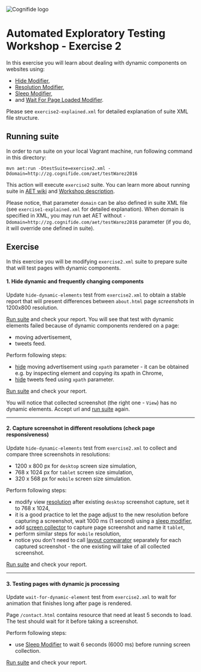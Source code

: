 ![Cognifide logo](http://cognifide.github.io/images/cognifide-logo.png)

# Automated Exploratory Testing Workshop - Exercise 2

In this exercise you will learn about dealing with dynamic components on websites using:

* [Hide Modifier](https://github.com/Cognifide/aet/wiki/HideModifier),
* [Resolution Modifier](https://github.com/Cognifide/aet/wiki/ResolutionModifier),
* [Sleep Modifier](https://github.com/Cognifide/aet/wiki/SleepModifier),
* and [Wait For Page Loaded Modifier](https://github.com/Cognifide/aet/wiki/WaitForPageLoadedModifier).

Please see `exercise2-explained.xml` for detailed explanation of suite XML file structure.

## Running suite
In order to run suite on your local Vagrant machine, run following command in this directory:

`mvn aet:run -DtestSuite=exercise2.xml -Ddomain=http://zg.cognifide.com/aet/testWarez2016`

This action will execute `exercise2` suite.
You can learn more about running suite in [AET wiki](https://github.com/Cognifide/aet/wiki/RunningSuite) and [Workshop description](https://github.com/Skejven/aet-workshop#running-suite).

Please notice, that parameter `domain` can be also defined in suite XML file (see `exercise1-explained.xml` for detailed explanation).
When domain is specified in XML, you may run aet AET without `-Ddomain=http://zg.cognifide.com/aet/testWarez2016` parameter (if you do, it will override one defined in suite).  

## Exercise
In this exercise you will be modifying `exercise2.xml` suite to prepare suite that will test pages with dynamic components.

#### 1. Hide dynamic and frequently changing components
Update `hide-dynamic-elements` test from `exercise2.xml` to obtain a stable report that will present differences between `about.html` page *screenshots* in 1200x800 resolution.

[Run suite](#running-suite) and check your report. You will see that test with dynamic elements failed because of dynamic components rendered on a page:

* moving advertisement,
* tweets feed.

Perform following steps:
   * [hide](https://github.com/Cognifide/aet/wiki/HideModifier) moving advertisement using `xpath` parameter - it can be obtained e.g. by inspecting element and copying its xpath in Chrome,
   * [hide](https://github.com/Cognifide/aet/wiki/HideModifier) tweets feed using `xpath` parameter.

[Run suite](#running-suite) and check your report.

You will notice that collected screenshot (the right one - `View`) has no dynamic elements. Accept url and [run suite](#running-suite) again.

------

#### 2. Capture screenshot in different resolutions (check page responsiveness)
Update `hide-dynamic-elements` test from `exercise2.xml` to collect and compare three screenshots in resolutions:

* 1200 x 800 px for `desktop` screen size simulation,
* 768 x 1024 px for `tablet` screen size simulation,
* 320 x 568 px for `mobile` screen size simulation.

Perform following steps:
   * modify view [resolution](https://github.com/Cognifide/aet/wiki/ResolutionModifier) after existing `desktop` screenshot capture, set it to 768 x 1024,
   * it is a good practice to let the page adjust to the new resolution before capturing a screenshot, wait 1000 ms (1 second) using a [sleep modifier](https://github.com/Cognifide/aet/wiki/SleepModifier),
   * add [screen collector](https://github.com/Cognifide/aet/wiki/ScreenCollector) to capture page screenshot and name it `tablet`,
   * perform similar steps for `mobile` resolution,
   * notice you don't need to call [layout comparator](https://github.com/Cognifide/aet/wiki/LayoutComparator) separately for each captured screenshot - the one existing will take of all collected screenshot.
   
[Run suite](#running-suite) and check your report.

------

#### 3. Testing pages with dynamic js processing
Update `wait-for-dynamic-element` test from `exercise2.xml` to wait for animation that finishes long after page is rendered.

Page `/contact.html` contains resource that need at least 5 seconds to load. The test should wait for it before taking a screenshot.

Perform following steps:
   * use [Sleep Modifier](https://github.com/Cognifide/aet/wiki/SleepModifier) to wait 6 seconds (6000 ms) before running screen collection.
   
[Run suite](#running-suite) and check your report.